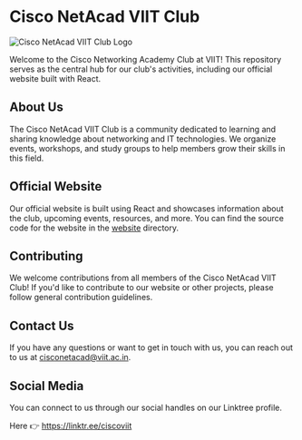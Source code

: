 # Cisco NetAcad VIIT Club

![Cisco NetAcad VIIT Club Logo](https://github.com/ciscoviit.png)

Welcome to the Cisco Networking Academy Club at VIIT! This repository serves as the central hub for our club's activities, including our official website built with React.

## About Us

The Cisco NetAcad VIIT Club is a community dedicated to learning and sharing knowledge about networking and IT technologies. We organize events, workshops, and study groups to help members grow their skills in this field.

## Official Website

Our official website is built using React and showcases information about the club, upcoming events, resources, and more. You can find the source code for the website in the [website](https://github.com/ciscoviit/ciscoviit.github.io) directory.

## Contributing

We welcome contributions from all members of the Cisco NetAcad VIIT Club! If you'd like to contribute to our website or other projects, please follow general contribution guidelines.

## Contact Us

If you have any questions or want to get in touch with us, you can reach out to us at cisconetacad@viit.ac.in.

## Social Media

You can connect to us through our social handles on our Linktree profile.

Here 👉 https://linktr.ee/ciscoviit
